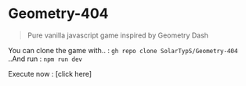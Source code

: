 # Geometry-404

> Pure vanilla javascript game inspired by Geometry Dash

You can clone the game with.. : ```gh repo clone SolarTypS/Geometry-404``` <br>
..And run : ```npm run dev```

Execute now : [click here]
